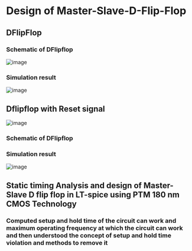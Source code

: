 # Design of Master-Slave-D-Flip-Flop
## DFlipFlop
### Schematic of DFlipflop
![image](https://github.com/user-attachments/assets/e84ea440-ca72-4946-9c2b-d7e45d731740)

### Simulation result
![image](https://github.com/user-attachments/assets/b96facc0-a771-4bde-a6d7-7dfa8b9f6b8f)



## Dflipflop with Reset signal
![image](https://github.com/user-attachments/assets/f202ebfa-e97e-459b-b316-e84f9430e202)

### Schematic of DFlipflop

### Simulation result
![image](https://github.com/user-attachments/assets/d0b8677a-c2ca-4385-abbd-a6796d4e42a2)

## Static timing Analysis and design of Master-Slave D flip flop in LT-spice using PTM 180 nm CMOS Technology
### Computed setup and hold time of the circuit can work and maximum operating frequency at which the circuit can work and then understood the concept of setup and hold time violation and methods to remove it
